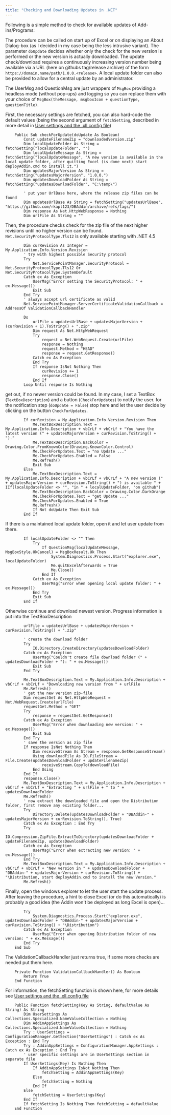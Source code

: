```yaml
---
title: "Checking and Downloading Updates in .NET"
---
```


Following is a simple method to check for available updates of Add-ins/Programs:

The procedure can be called on start up of Excel or on displaying an About Dialog-box (as I decided in my case being the less intrusive variant). The parameter `doUpdate` decides whether only the check for the new version is performed or the new version is actually downloaded.
The update check/download requires a continuously increasing version number being available via a URL (here on githubs tag/release archive) of the form `https://domain.name/path/1.0.0.<release>`.
A local update folder can also be provided to allow for a central update by an administrator.

The UserMsg and QuestionMsg are just wrappers of `MsgBox` providing a headless mode (without pop-ups) and logging so you can replace them with your choice of `MsgBox(theMessage, msgboxIcon + questionType, questionTitle)`.

First, the necessary settings are fetched, you can also hard-code the default values (being the second argument of `fetchSetting`, described in more detail in [User settings and the .xll.config file](user-settings-and-the-xllconfig-file.md))
```vbnet
    Public Sub checkForUpdate(doUpdate As Boolean)
        Const updateFilenameZip = "downloadedVersion.zip"
        Dim localUpdateFolder As String = fetchSetting("localUpdateFolder", "")
        Dim localUpdateMessage As String = fetchSetting("localUpdateMessage", "A new version is available in the local update folder, after quitting Excel (is done next) start deployAddin.cmd to install it.")
        Dim updatesMajorVersion As String = fetchSetting("updatesMajorVersion", "1.0.0.")
        Dim updatesDownloadFolder As String = fetchSetting("updatesDownloadFolder", "C:\temp\")

        ' put your UrlBase here, where the release zip files can be found
        Dim updatesUrlBase As String = fetchSetting("updatesUrlBase", "https://github.com/rkapl123/DBAddin/archive/refs/tags/")
        Dim response As Net.HttpWebResponse = Nothing
        Dim urlFile As String = ""
```

Then, the procedure checks check for the zip file of the next higher revisions until no higher version can be found. `Net.SecurityProtocolType.Tls12` is only available starting with .NET 4.5
```vbnet
        Dim curRevision As Integer = My.Application.Info.Version.Revision
        ' try with highest possible Security protocol
        Try
            Net.ServicePointManager.SecurityProtocol = Net.SecurityProtocolType.Tls12 Or Net.SecurityProtocolType.SystemDefault
        Catch ex As Exception
            UserMsg("Error setting the SecurityProtocol: " + ex.Message())
            Exit Sub
        End Try
        ' always accept url certificate as valid
        Net.ServicePointManager.ServerCertificateValidationCallback = AddressOf ValidationCallbackHandler

        Do
            urlFile = updatesUrlBase + updatesMajorVersion + (curRevision + 1).ToString() + ".zip"
            Dim request As Net.HttpWebRequest
            Try
                request = Net.WebRequest.Create(urlFile)
                response = Nothing
                request.Method = "HEAD"
                response = request.GetResponse()
            Catch ex As Exception
            End Try
            If response IsNot Nothing Then
                curRevision += 1
                response.Close()
            End If
        Loop Until response Is Nothing
```

get out, if no newer version could be found. In my case, I set a TextBox (`TextBoxDescription`) and a button (`CheckForUpdates`) to notify the user. for the notification step (`doUpdate = False`) stop here and let the user decide by clicking on the button `CheckForUpdates`.
```vbnet
        If curRevision = My.Application.Info.Version.Revision Then
            Me.TextBoxDescription.Text = My.Application.Info.Description + vbCrLf + vbCrLf + "You have the latest version (" + updatesMajorVersion + curRevision.ToString() + ")."
            Me.TextBoxDescription.BackColor = Drawing.Color.FromKnownColor(Drawing.KnownColor.Control)
            Me.CheckForUpdates.Text = "no Update ..."
            Me.CheckForUpdates.Enabled = False
            Me.Refresh()
            Exit Sub
        Else
            Me.TextBoxDescription.Text = My.Application.Info.Description + vbCrLf + vbCrLf + "A new version (" + updatesMajorVersion + curRevision.ToString() + ") is available " + IIf(localUpdateFolder <> "", "in " + localUpdateFolder, "on github")
            Me.TextBoxDescription.BackColor = Drawing.Color.DarkOrange
            Me.CheckForUpdates.Text = "get Update ..."
            Me.CheckForUpdates.Enabled = True
            Me.Refresh()
            If Not doUpdate Then Exit Sub
        End If
```

If there is a maintained local update folder, open it and let user update from there.
```vbnet
        If localUpdateFolder <> "" Then
            Try
                If QuestionMsg(localUpdateMessage, MsgBoxStyle.OkCancel) = MsgBoxResult.Ok Then
                    System.Diagnostics.Process.Start("explorer.exe", localUpdateFolder)
                    Me.quitExcelAfterwards = True
                    Me.Close()
                End If
            Catch ex As Exception
                UserMsg("Error when opening local update folder: " + ex.Message())
            End Try
            Exit Sub
        End If
```

Otherwise continue and download newest version. Progress information is put into the TextBoxDescription
```vbnet
        urlFile = updatesUrlBase + updatesMajorVersion + curRevision.ToString() + ".zip"

        ' create the download folder
        Try
            IO.Directory.CreateDirectory(updatesDownloadFolder)
        Catch ex As Exception
            UserMsg("Couldn't create file download folder (" + updatesDownloadFolder + "): " + ex.Message())
            Exit Sub
        End Try

        Me.TextBoxDescription.Text = My.Application.Info.Description + vbCrLf + vbCrLf + "Downloading new version from " + urlFile
        Me.Refresh()
        ' get the new version zip-file
        Dim requestGet As Net.HttpWebRequest = Net.WebRequest.Create(urlFile)
        requestGet.Method = "GET"
        Try
            response = requestGet.GetResponse()
        Catch ex As Exception
            UserMsg("Error when downloading new version: " + ex.Message())
            Exit Sub
        End Try
        ' save the version as zip file
        If response IsNot Nothing Then
            Dim receiveStream As Stream = response.GetResponseStream()
            Using downloadFile As IO.FileStream = File.Create(updatesDownloadFolder + updateFilenameZip)
                receiveStream.CopyTo(downloadFile)
            End Using
        End If
        response.Close()
        Me.TextBoxDescription.Text = My.Application.Info.Description + vbCrLf + vbCrLf + "Extracting " + urlFile + " to " + updatesDownloadFolder
        Me.Refresh()
        ' now extract the downloaded file and open the Distribution folder, first remove any existing folder...
        Try
            Directory.Delete(updatesDownloadFolder + "DBAddin-" + updatesMajorVersion + curRevision.ToString(), True)
        Catch ex As Exception : End Try
        Try
            IO.Compression.ZipFile.ExtractToDirectory(updatesDownloadFolder + updateFilenameZip, updatesDownloadFolder)
        Catch ex As Exception
            UserMsg("Error when extracting new version: " + ex.Message())
        End Try
        Me.TextBoxDescription.Text = My.Application.Info.Description + vbCrLf + vbCrLf + "New version in " + updatesDownloadFolder + "DBAddin-" + updatesMajorVersion + curRevision.ToString() + "\Distribution, start deployAddin.cmd to install the new Version."
        Me.Refresh()
```

Finally, open the windows explorer to let the user start the update process. After leaving the procedure, a hint to close Excel (or do this automatically) is probably a good idea (the Addin won't be deployed as long Excel is open)...
```vbnet
        Try
            System.Diagnostics.Process.Start("explorer.exe", updatesDownloadFolder + "DBAddin-" + updatesMajorVersion + curRevision.ToString() + "\Distribution")
        Catch ex As Exception
            UserMsg("Error when opening Distribution folder of new version: " + ex.Message())
        End Try
    End Sub
```

The ValidationCallbackHandler just returns true, if some more checks are needed put them here.
```vbnet
    Private Function ValidationCallbackHandler() As Boolean
        Return True
    End Function
```

For information, the fetchSetting function is shown here, for more details see [User settings and the .xll.config file](user-settings-and-the-xllconfig-file.md)
```vbnet
    Public Function fetchSetting(Key As String, defaultValue As String) As String
        Dim UserSettings As Collections.Specialized.NameValueCollection = Nothing
        Dim AddinAppSettings As Collections.Specialized.NameValueCollection = Nothing
        Try : UserSettings = ConfigurationManager.GetSection("UserSettings") : Catch ex As Exception : End Try
        Try : AddinAppSettings = ConfigurationManager.AppSettings : Catch ex As Exception : End Try
        ' user specific settings are in UserSettings section in separate file
        If UserSettings(Key) Is Nothing Then
            If AddinAppSettings IsNot Nothing Then
                fetchSetting = AddinAppSettings(Key)
            Else
                fetchSetting = Nothing
            End If
        Else
            fetchSetting = UserSettings(Key)
        End If
        If fetchSetting Is Nothing Then fetchSetting = defaultValue
    End Function
```

